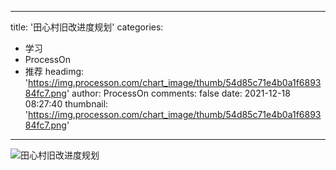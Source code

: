 
---
title: '田心村旧改进度规划'
categories: 
 - 学习
 - ProcessOn
 - 推荐
headimg: 'https://img.processon.com/chart_image/thumb/54d85c71e4b0a1f689384fc7.png'
author: ProcessOn
comments: false
date: 2021-12-18 08:27:40
thumbnail: 'https://img.processon.com/chart_image/thumb/54d85c71e4b0a1f689384fc7.png'
---

<div>   
<img class="thumb" alt="田心村旧改进度规划" src="https://img.processon.com/chart_image/thumb/54d85c71e4b0a1f689384fc7.png" referrerpolicy="no-referrer">
<p></p>  
</div>
            